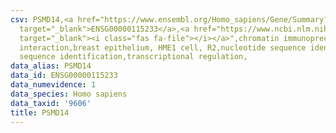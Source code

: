 ```yaml
---
csv: PSMD14,<a href="https://www.ensembl.org/Homo_sapiens/Gene/Summary?db=core;g=ENSG00000115233"
  target="_blank">ENSG00000115233</a>,<a href="https://www.ncbi.nlm.nih.gov/pubmed/22863008"
  target="_blank"><i class="fas fa-file"></i></a>",chromatin immunoprecipitation assay,direct
  interaction,breast epithelium, HME1 cell, R2,nucleotide sequence identification,nucleotide
  sequence identification,transcriptional regulation,
data_alias: PSMD14
data_id: ENSG00000115233
data_numevidence: 1
data_species: Homo sapiens
data_taxid: '9606'
title: PSMD14
---
```

